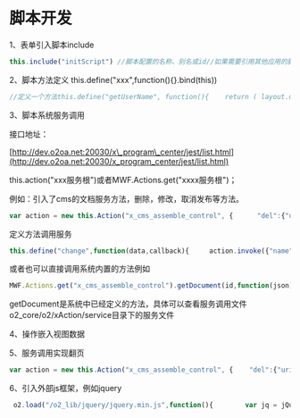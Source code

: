 # 脚本开发

1、表单引入脚本include

```javascript
this.include("initScript") //脚本配置的名称、别名或id//如果需要引用其他应用的脚本配置，将options设置为JsonObjectthis.include({    type : "portal", //应用类型。可以为 portal  process  cms。如果没有该选项或者值为空字符串，则表示应用脚本和被应用的脚本配置类型相同；比如在门户的A应用脚本中引用门户B应用的脚本配置，则type可以省略。    application : "首页", // 门户、流程、CMS的名称、别名、id。 默认为当前应用    name : "initScript" // 脚本配置的名称、别名或id})
```

2、脚本方法定义 this.define\("xxx",function\(\){}.bind\(this\)\)

```javascript
//定义一个方法this.define("getUserName", function(){    return ( layout.desktop.session.user || layout.user ).name}.bind(this))
```

3、脚本系统服务调用

接口地址：

[http://dev.o2oa.net:20030/x\_program\_center/jest/list.html](http://dev.o2oa.net:20030/x_program_center/jest/list.html)

this.action\("xxx服务根"\)或者MWF.Actions.get\("xxxx服务根"\)；

例如：引入了cms的文档服务方法，删除，修改，取消发布等方法。

```javascript
var action = new this.Action("x_cms_assemble_control", {      "del":{"uri": "/jaxrs/document/{id}", "method": "DELETE"},      "change":{"uri": "/jaxrs/document/category/change", "method": "PUT"},       "cancel":{"uri": "/jaxrs/document/publish/{id}/cancel", "method": "PUT"}      }     );
```

定义方法调用服务

```javascript
this.define("change",function(data,callback){     action.invoke({"name": "change","data":data,"parameter": {},"async": true,     "success": function(json){        if(callback)callback(json);        }.bind(this)});     }.bind(this)
```

或者也可以直接调用系统内置的方法例如

```javascript
MWF.Actions.get("x_cms_assemble_control").getDocument(id,function(json){    //code}.bind(this))
```

getDocument是系统中已经定义的方法，具体可以查看服务调用文件o2\_core/o2/xAction/service目录下的服务文件

4、操作嵌入视图数据

5、服务调用实现翻页

```javascript
var action = new this.Action("x_cms_assemble_control", {    "del":{"uri": "/jaxrs/document/{id}", "method": "DELETE"},    "change":{"uri": "/jaxrs/document/category/change", "method": "PUT"},    "cancel":{"uri": "/jaxrs/document/publish/{id}/cancel", "method": "PUT"},    // 获取未读消息    "info":{"uri": "/jaxrs/viewrecord/unread", "method": "PUT"},    // 获取文档    "list":{"uri": "/jaxrs/document/filter/list/{id}/next/{count}", "method": "PUT"},    "publish":{"uri": "/jaxrs/document/publish/content", "method": "PUT"},});this.data.add("curid","(0)");this.data.add("pageCount","10");this.define("loadList",function(id,count,data,callback){     action.invoke({"name": "list","parameter":{"id":id,"count":count},"data":data,"async": true, "success": function(json){if(callback)callback(json);}.bind(this)});}.bind(this));this.define("showList",function(json){    //alert(JSON.stringify(json));    var content = this.form.get("content").node;    json.data.each(function(data){        new Element("div",{text:data.title}).inject(content);    }.bind(this))}.bind(this))
```

6、引入外部js框架，例如jquery

```javascript
 o2.load("/o2_lib/jquery/jquery.min.js",function(){        var jq = jQuery.noConflict(true);        //alert(jq("#aaa").find("input").val())        jq(document).ready(function(){            //window.setTimeout(function(){                 var tab = jq("table");                var tr = tab.find("tr");                 tr.mouseover(function(){                    jq(this).css("background-color","#ff0")                });                tr.mouseout(function(){                    jq(this).css("background-color","")                })            //},2000);                    })    }.bind(this))
```

